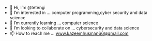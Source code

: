 - 👋 Hi, I’m @tetengi
- 👀 I’m interested in ... computer programming,cyber security and data science
- 🌱 I’m currently learning ... computer science
- 💞️ I’m looking to collaborate on ... cybersecurity and data science
- 📫 How to reach me ... www.kazeemhusman66@gmail.com

<!---
tetengi/tetengi is a ✨ special ✨ repository because its `README.md` (this file) appears on your GitHub profile.
You can click the Preview link to take a look at your changes.
--->
